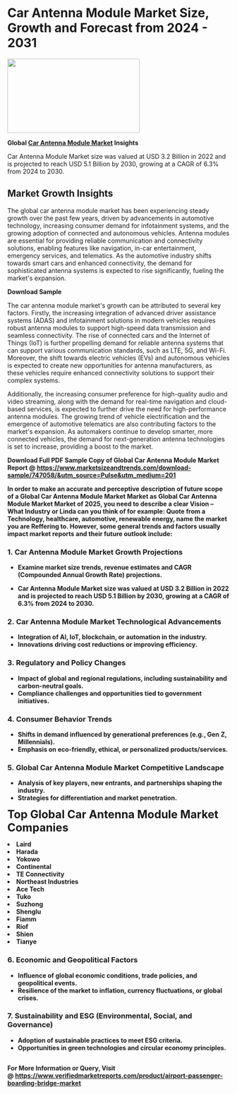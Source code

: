 <H1>Car Antenna Module Market Size, Growth and Forecast from 2024 - 2031</H1><img class="aligncenter size-medium wp-image-584254" src="https://thirdeyenews.in/wp-content/uploads/2024/09/Global-Market-Research-300x168.jpeg" alt="" width="300" height="168" /><p><strong>Global&nbsp;<a href="https://www.marketsizeandtrends.com/download-sample/747058/&amp;utm_source=Pulse&amp;utm_medium=201">Car Antenna Module Market</a> Insights</strong></p><p>Car Antenna Module Market size was valued at USD 3.2 Billion in 2022 and is projected to reach USD 5.1 Billion by 2030, growing at a CAGR of 6.3% from 2024 to 2030.</p><p><h2>Market Growth Insights</h2> <p>The global car antenna module market has been experiencing steady growth over the past few years, driven by advancements in automotive technology, increasing consumer demand for infotainment systems, and the growing adoption of connected and autonomous vehicles. Antenna modules are essential for providing reliable communication and connectivity solutions, enabling features like navigation, in-car entertainment, emergency services, and telematics. As the automotive industry shifts towards smart cars and enhanced connectivity, the demand for sophisticated antenna systems is expected to rise significantly, fueling the market's expansion.</p> <p><strong>Download Sample</strong></p> <p>The car antenna module market's growth can be attributed to several key factors. Firstly, the increasing integration of advanced driver assistance systems (ADAS) and infotainment solutions in modern vehicles requires robust antenna modules to support high-speed data transmission and seamless connectivity. The rise of connected cars and the Internet of Things (IoT) is further propelling demand for reliable antenna systems that can support various communication standards, such as LTE, 5G, and Wi-Fi. Moreover, the shift towards electric vehicles (EVs) and autonomous vehicles is expected to create new opportunities for antenna manufacturers, as these vehicles require enhanced connectivity solutions to support their complex systems.</p> <p>Additionally, the increasing consumer preference for high-quality audio and video streaming, along with the demand for real-time navigation and cloud-based services, is expected to further drive the need for high-performance antenna modules. The growing trend of vehicle electrification and the emergence of automotive telematics are also contributing factors to the market's expansion. As automakers continue to develop smarter, more connected vehicles, the demand for next-generation antenna technologies is set to increase, providing a boost to the market.</p> <p><strong></p><p><span class=""><strong>Download Full PDF Sample Copy of Global Car Antenna Module Market Report</strong> @ <a href="https://www.marketsizeandtrends.com/download-sample/747058/&amp;utm_source=Pulse&amp;utm_medium=201" target="_blank">https://www.marketsizeandtrends.com/download-sample/747058/&amp;utm_source=Pulse&amp;utm_medium=201</a></span></p><p>In order to make an accurate and perceptive description of future scope of a Global&nbsp;Car Antenna Module Market Market as Global&nbsp;Car Antenna Module Market Market of 2025, you need to describe a clear Vision &ndash; What Industry or Linda can you think of for example: Quote from a Technology, healthcare, automotive, renewable energy, name the market you are Reffering to. However, some general trends and factors usually impact market reports and their future outlook include:</p><h3>1.&nbsp;<strong>Car Antenna Module Market Growth Projections</strong></h3><ul><li>Examine market size trends, revenue estimates and CAGR (Compounded Annual Growth Rate) projections.</li><li><p>Car Antenna Module Market size was valued at USD 3.2 Billion in 2022 and is projected to reach USD 5.1 Billion by 2030, growing at a CAGR of 6.3% from 2024 to 2030.</p></li></ul><h3>2.&nbsp;<strong>Car Antenna Module Market Technological Advancements</strong></h3><ul><li>Integration of AI, IoT, blockchain, or automation in the industry.</li><li>Innovations driving cost reductions or improving efficiency.</li></ul><h3>3.&nbsp;<strong>Regulatory and Policy Changes</strong></h3><ul><li>Impact of global and regional regulations, including sustainability and carbon-neutral goals.</li><li>Compliance challenges and opportunities tied to government initiatives.</li></ul><h3>4.&nbsp;<strong>Consumer Behavior Trends</strong></h3><ul><li>Shifts in demand influenced by generational preferences (e.g., Gen Z, Millennials).</li><li>Emphasis on eco-friendly, ethical, or personalized products/services.</li></ul><h3>5.&nbsp;<strong>Global Car Antenna Module Market Competitive Landscape</strong></h3><ul><li>Analysis of key players, new entrants, and partnerships shaping the industry.</li><li>Strategies for differentiation and market penetration.</li></ul><p data-pm-slice="1 1 []"><span style="color: inherit; font-family: inherit; font-size: 25px;">Top Global Car Antenna Module Market Companies</span></p><div class="" data-test-id=""><p><li>Laird</li><li> Harada</li><li> Yokowo</li><li> Continental</li><li> TE Connectivity</li><li> Northeast Industries</li><li> Ace Tech</li><li> Tuko</li><li> Suzhong</li><li> Shenglu</li><li> Fiamm</li><li> Riof</li><li> Shien</li><li> Tianye</li></p></div><h3>6.&nbsp;<strong>Economic and Geopolitical Factors</strong></h3><ul><li>Influence of global economic conditions, trade policies, and geopolitical events.</li><li>Resilience of the market to inflation, currency fluctuations, or global crises.</li></ul><h3>7.&nbsp;<strong>Sustainability and ESG (Environmental, Social, and Governance)</strong></h3><ul><li>Adoption of sustainable practices to meet ESG criteria.</li><li>Opportunities in green technologies and circular economy principles.</li></ul><h2><strong style="font-size: 14px;">For More Information or Query, Visit @&nbsp;</strong><a style="background-color: #ffffff; font-size: 14px;" href="https://www.marketsizeandtrends.com/report/car-antenna-module-market/" target="_blank">https://www.verifiedmarketreports.com/product/airport-passenger-boarding-bridge-market</a></h2>
